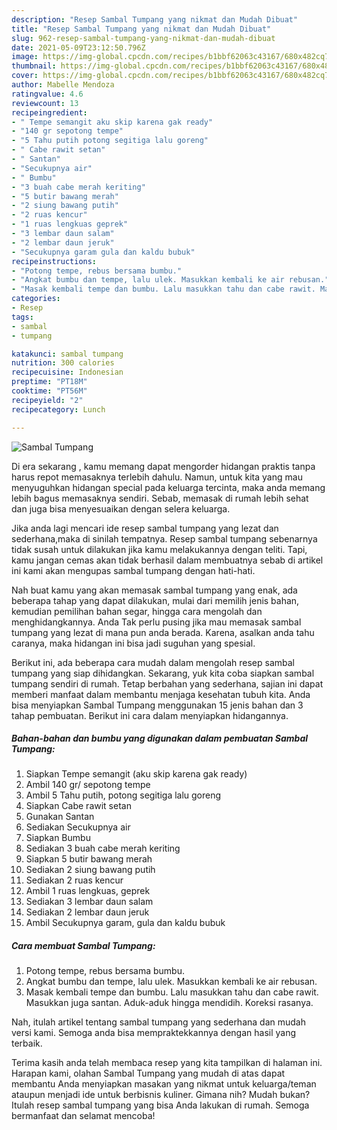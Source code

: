```yaml
---
description: "Resep Sambal Tumpang yang nikmat dan Mudah Dibuat"
title: "Resep Sambal Tumpang yang nikmat dan Mudah Dibuat"
slug: 962-resep-sambal-tumpang-yang-nikmat-dan-mudah-dibuat
date: 2021-05-09T23:12:50.796Z
image: https://img-global.cpcdn.com/recipes/b1bbf62063c43167/680x482cq70/sambal-tumpang-foto-resep-utama.jpg
thumbnail: https://img-global.cpcdn.com/recipes/b1bbf62063c43167/680x482cq70/sambal-tumpang-foto-resep-utama.jpg
cover: https://img-global.cpcdn.com/recipes/b1bbf62063c43167/680x482cq70/sambal-tumpang-foto-resep-utama.jpg
author: Mabelle Mendoza
ratingvalue: 4.6
reviewcount: 13
recipeingredient:
- " Tempe semangit aku skip karena gak ready"
- "140 gr sepotong tempe"
- "5 Tahu putih potong segitiga lalu goreng"
- " Cabe rawit setan"
- " Santan"
- "Secukupnya air"
- " Bumbu"
- "3 buah cabe merah keriting"
- "5 butir bawang merah"
- "2 siung bawang putih"
- "2 ruas kencur"
- "1 ruas lengkuas geprek"
- "3 lembar daun salam"
- "2 lembar daun jeruk"
- "Secukupnya garam gula dan kaldu bubuk"
recipeinstructions:
- "Potong tempe, rebus bersama bumbu."
- "Angkat bumbu dan tempe, lalu ulek. Masukkan kembali ke air rebusan."
- "Masak kembali tempe dan bumbu. Lalu masukkan tahu dan cabe rawit. Masukkan juga santan. Aduk-aduk hingga mendidih. Koreksi rasanya."
categories:
- Resep
tags:
- sambal
- tumpang

katakunci: sambal tumpang 
nutrition: 300 calories
recipecuisine: Indonesian
preptime: "PT18M"
cooktime: "PT56M"
recipeyield: "2"
recipecategory: Lunch

---
```



![Sambal Tumpang](https://img-global.cpcdn.com/recipes/b1bbf62063c43167/680x482cq70/sambal-tumpang-foto-resep-utama.jpg)

Di era  sekarang , kamu memang dapat mengorder hidangan praktis tanpa harus repot memasaknya terlebih dahulu. Namun, untuk kita yang mau menyuguhkan hidangan special pada keluarga tercinta, maka anda memang lebih bagus memasaknya sendiri. Sebab, memasak di rumah lebih sehat dan juga bisa menyesuaikan dengan selera keluarga.

Jika anda lagi mencari ide resep sambal tumpang yang lezat dan sederhana,maka di sinilah tempatnya. Resep sambal tumpang  sebenarnya tidak susah untuk dilakukan jika kamu melakukannya dengan teliti. Tapi, kamu jangan cemas akan tidak berhasil dalam membuatnya 
sebab di artikel ini kami akan mengupas sambal tumpang dengan hati-hati.  



Nah buat kamu yang akan memasak sambal tumpang yang enak, ada beberapa tahap yang dapat dilakukan, mulai dari memilih jenis bahan, kemudian pemilihan bahan segar, hingga cara mengolah dan menghidangkannya. Anda Tak perlu pusing jika mau memasak sambal tumpang yang lezat di mana pun anda berada. Karena, asalkan anda  tahu caranya, maka hidangan ini bisa jadi suguhan yang spesial.

Berikut ini, ada beberapa cara mudah dalam mengolah resep sambal tumpang yang siap dihidangkan. Sekarang, yuk kita coba siapkan sambal tumpang sendiri di rumah. Tetap berbahan yang sederhana, sajian ini dapat memberi manfaat dalam membantu menjaga kesehatan tubuh kita. Anda bisa menyiapkan Sambal Tumpang menggunakan 15 jenis bahan dan 3 tahap pembuatan. Berikut ini cara dalam menyiapkan hidangannya.

<!--inarticleads1-->

##### Bahan-bahan dan bumbu yang digunakan dalam pembuatan Sambal Tumpang:

1. Siapkan  Tempe semangit (aku skip karena gak ready)
1. Ambil 140 gr/ sepotong tempe
1. Ambil 5 Tahu putih, potong segitiga lalu goreng
1. Siapkan  Cabe rawit setan
1. Gunakan  Santan
1. Sediakan Secukupnya air
1. Siapkan  Bumbu
1. Sediakan 3 buah cabe merah keriting
1. Siapkan 5 butir bawang merah
1. Sediakan 2 siung bawang putih
1. Sediakan 2 ruas kencur
1. Ambil 1 ruas lengkuas, geprek
1. Sediakan 3 lembar daun salam
1. Sediakan 2 lembar daun jeruk
1. Ambil Secukupnya garam, gula dan kaldu bubuk




<!--inarticleads2-->

##### Cara membuat Sambal Tumpang:

1. Potong tempe, rebus bersama bumbu.
1. Angkat bumbu dan tempe, lalu ulek. Masukkan kembali ke air rebusan.
1. Masak kembali tempe dan bumbu. Lalu masukkan tahu dan cabe rawit. Masukkan juga santan. Aduk-aduk hingga mendidih. Koreksi rasanya.




Nah, itulah artikel tentang  sambal tumpang  yang sederhana dan mudah versi kami. Semoga anda bisa mempraktekkannya dengan hasil yang terbaik. 

Terima kasih anda telah membaca resep yang kita tampilkan di halaman ini. Harapan kami, olahan  Sambal Tumpang yang mudah di atas dapat membantu Anda menyiapkan masakan yang nikmat untuk keluarga/teman ataupun menjadi ide untuk berbisnis kuliner. Gimana nih? Mudah bukan? Itulah resep sambal tumpang yang bisa Anda lakukan di rumah. Semoga bermanfaat dan selamat mencoba!

